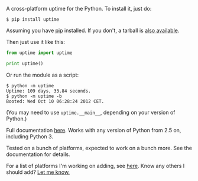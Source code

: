 A cross-platform uptime for the Python. To install it, just do:

```
$ pip install uptime
```

Assuming you have [pip](http://www.pip-installer.org/) installed. If you don't, a tarball is [also available](http://pypi.python.org/pypi/uptime/).

Then just use it like this:

```python
from uptime import uptime

print uptime()
```

Or run the module as a script:

```
$ python -m uptime
Uptime: 109 days, 33.84 seconds.
$ python -m uptime -b
Booted: Wed Oct 10 06:28:24 2012 CET.
```

(You may need to use `uptime.__main__`, depending on your version of Python.)

Full documentation [here](http://pythonhosted.org/uptime/). Works with any version of Python from 2.5 on, including Python 3.

Tested on a bunch of platforms, expected to work on a bunch more. See the documentation for details.

For a list of platforms I'm working on adding, see [here](TODO.md). Know any others I should add? [Let me know.](https://github.com/Cairnarvon/uptime/issues)

